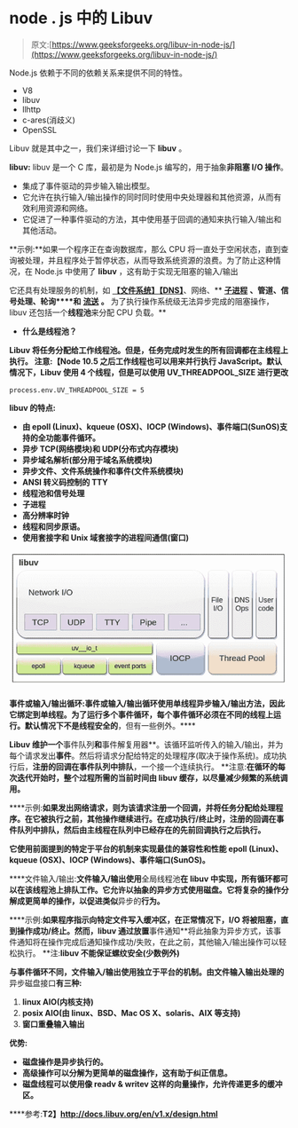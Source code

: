 # node . js 中的 Libuv

> 原文:[https://www.geeksforgeeks.org/libuv-in-node-js/](https://www.geeksforgeeks.org/libuv-in-node-js/)

Node.js 依赖于不同的依赖关系来提供不同的特性。

*   V8
*   libuv
*   llhttp
*   c-ares(消歧义)
*   OpenSSL

Libuv 就是其中之一，我们来详细讨论一下 **libuv** 。

**libuv:** libuv 是一个 C 库，最初是为 Node.js 编写的，用于抽象**非阻塞 I/O 操作**。

*   集成了事件驱动的异步输入输出模型。
*   它允许在执行输入/输出操作的同时同时使用中央处理器和其他资源，从而有效利用资源和网络。
*   它促进了一种事件驱动的方法，其中使用基于回调的通知来执行输入/输出和其他活动。

**示例:**如果一个程序正在查询数据库，那么 CPU 将一直处于空闲状态，直到查询被处理，并且程序处于暂停状态，从而导致系统资源的浪费。为了防止这种情况，在 Node.js 中使用了 **libuv** ，这有助于实现无阻塞的输入/输出

它还具有处理服务的机制，如 [**【文件系统】**](https://www.geeksforgeeks.org/node-js-file-system/)**[**【DNS】**](https://www.geeksforgeeks.org/nodejs-dns/)**、网络、** [**子进程**](https://www.geeksforgeeks.org/node-js-child-process/) **、管道、信号处理、轮询****和** [**流送**](https://www.geeksforgeeks.org/node-js-streams/) **。**
为了执行操作系统级无法异步完成的阻塞操作，libuv 还包括一个**线程池**来分配 CPU 负载。**

*   ****什么是线程池？**** 

**Libuv 将任务分配给工作线程池。但是，任务完成时发生的所有回调都在主线程上执行。
**注意:【Node 10.5 之后工作线程也可以用来并行执行 JavaScript。默认情况下，Libuv 使用 4 个线程，但是可以使用 **UV_THREADPOOL_SIZE** 进行更改****

```
process.env.UV_THREADPOOL_SIZE = 5
```

****libuv 的特点:****

*   **由 epoll (Linux)、kqueue (OSX)、IOCP (Windows)、事件端口(SunOS)支持的全功能事件循环。**
*   **异步 TCP(网络模块)和 UDP(分布式内存模块)**
*   **异步域名解析(部分用于域名系统模块)**
*   **异步文件、文件系统操作和事件(文件系统模块)**
*   **ANSI 转义码控制的 TTY**
*   **线程池和信号处理**
*   **子进程**
*   **高分辨率时钟**
*   **线程和同步原语。**
*   **使用套接字和 Unix 域套接字的进程间通信(窗口)** 

**![](img/3e587c1b6fe11b247b63998354e33615.png)**

****事件或输入/输出循环:**事件或输入/输出循环使用**单线程异步输入/输出方法**，因此它绑定到单线程。为了运行多个事件循环，**每个事件循环**必须在不同的线程**上运行。默认情况下**不是线程安全的**，但有一些例外。****

**Libuv 维护一个**事件队列**和**事件解复用器**。该循环监听传入的输入/输出，并为每个请求发出**事件**。然后将请求分配给特定的处理程序(取决于操作系统)。成功执行后，**注册的回调在事件队列中排队**，一个接一个连续执行。
**注意:**在循环的每次迭代开始时，整个过程所需的当前时间由 libuv 缓存，以尽量减少频繁的系统调用。**

****示例:**如果发出网络请求，则为该请求注册一个回调，并将任务分配给处理程序。在它被执行之前，其他操作继续进行。在成功执行/终止时，注册的回调在事件队列中排队，然后由主线程在队列中已经存在的先前回调执行之后执行。**

**它使用前面提到的特定于平台的机制来实现最佳的兼容性和性能 **epoll (Linux)、kqueue (OSX)、IOCP (Windows)、事件端口(SunOS)。****

****文件输入/输出:**文件输入/输出使用**全局线程池**在 libuv 中实现，所有循环都可以在该线程池上排队工作。它允许以抽象的异步方式使用磁盘。它将复杂的操作分解成更简单的操作，以促进类似**异步的**行为。**

****示例:**如果程序指示向特定文件写入缓冲区，在正常情况下，I/O 将被阻塞，直到操作成功/终止。然而，libuv 通过放置**事件通知**将此抽象为异步方式，该事件通知将在操作完成后通知操作成功/失败，在此之前，其他输入/输出操作可以轻松执行。
**注:**libuv 不能保证螺纹安全(少数例外)**

**与事件循环不同，文件输入/输出使用独立于平台的机制。由文件输入输出处理的**异步磁盘接口**有三种:**

1.  **linux AIO(内核支持)**
2.  **posix AIO(由 linux、BSD、Mac OS X、solaris、AIX 等支持)**
3.  **窗口重叠输入输出**

****优势:****

*   **磁盘操作是异步执行的。**
*   **高级操作可以分解为更简单的磁盘操作，这有助于纠正信息。**
*   **磁盘线程可以使用像 readv & writev 这样的向量操作，允许传递更多的缓冲区。**

****参考:**T2】http://docs.libuv.org/en/v1.x/design.html**